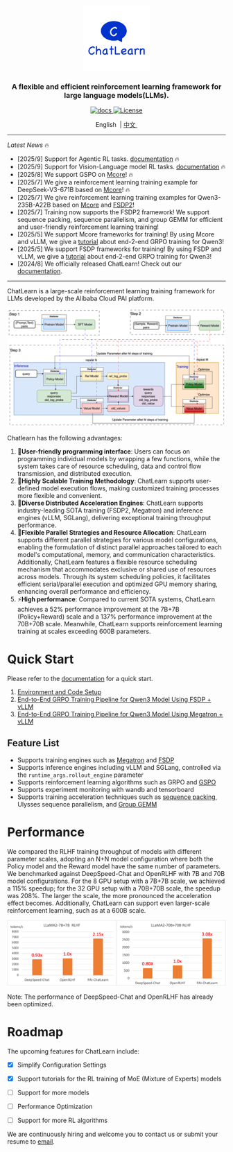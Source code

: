 <p align="center">
  <picture>
    <img alt="ChatLearn" src="docs/images/logo.jpg" width=30%>
  </picture>
</p>

<h3 align="center">
A flexible and efficient reinforcement learning framework for large language models(LLMs).  
</h3>

<p align="center">
  <a href="https://chatlearn.readthedocs.io/en/latest/">
    <img src="https://img.shields.io/badge/docs-latest-brightgreen.svg" alt="docs">
  </a>
  <a href="https://github.com/alibaba/ChatLearn/blob/main/LICENSE">
    <img src="https://img.shields.io/badge/License-Apache%202.0-blue.svg" alt="License">
  </a>
</p>

<p align="center">
        &nbspEnglish&nbsp |  <a href="README_CN.md"> 中文 </a>&nbsp
</p>


---

*Latest News* 🔥
- [2025/9] Support for Agentic RL tasks. [documentation](https://github.com/alibaba/ChatLearn/blob/main/docs/en/tutorial/tutorial_grpo_fsdp_sglang_agent.md) 🔥
- [2025/9] Support for Vision-Language model RL tasks. [documentation](https://github.com/alibaba/ChatLearn/blob/main/docs/en/tutorial/tutorial_grpo_fsdp_qwenvl.md) 🔥
- [2025/8] We support GSPO on [Mcore](scripts/train_mcore_vllm_qwen3_30b_gspo.sh)! 🔥
- [2025/7] We give a reinforcement learning training example for DeepSeek-V3-671B based on [Mcore](scripts/train_mcore_vllm_deepseek_v3_671b_grpo.sh)! 🔥
- [2025/7] We give reinforcement learning training examples for Qwen3-235B-A22B based on [Mcore](scripts/train_mcore_vllm_qwen3_235b_grpo.sh) and [FSDP2](scripts/train_fsdp_vllm_qwen3_235b_a22b_grpo.sh)!
- [2025/7] Training now supports the FSDP2 framework! We support sequence packing, sequence parallelism, and group GEMM for efficient and user-friendly reinforcement learning training!
- [2025/5] We support Mcore frameworks for training! By using Mcore and vLLM, we give a [tutorial](docs/en/tutorial/tutorial_grpo_mcore.md) about end-2-end GRPO training for Qwen3!
- [2025/5] We support FSDP frameworks for training! By using FSDP and vLLM, we give a [tutorial](docs/en/tutorial/tutorial_grpo_fsdp.md) about end-2-end GRPO training for Qwen3!
- [2024/8] We officially released ChatLearn! Check out our [documentation](docs/en/chatlearn.md).

---

ChatLearn is a large-scale reinforcement learning training framework for LLMs developed by the Alibaba Cloud PAI platform.

![RLHF Flow](docs/images/rlhf.png)

Chatlearn has the following advantages:
1. 🚀**User-friendly programming interface**: Users can focus on programming individual models by wrapping a few functions, while the system takes care of resource scheduling, data and control flow transmission, and distributed execution.
2. 🔧**Highly Scalable Training Methodology**: ChatLearn supports user-defined model execution flows, making customized training processes more flexible and convenient.
3. 🔄**Diverse Distributed Acceleration Engines**: ChatLearn supports industry-leading SOTA training (FSDP2, Megatron) and inference engines (vLLM, SGLang), delivering exceptional training throughput performance.
4. 🎯**Flexible Parallel Strategies and Resource Allocation**: ChatLearn supports different parallel strategies for various model configurations, enabling the formulation of distinct parallel approaches tailored to each model's computational, memory, and communication characteristics. Additionally, ChatLearn features a flexible resource scheduling mechanism that accommodates exclusive or shared use of resources across models. Through its system scheduling policies, it facilitates efficient serial/parallel execution and optimized GPU memory sharing, enhancing overall performance and efficiency.
5. ⚡**High performance**: Compared to current SOTA systems, ChatLearn achieves a 52% performance improvement at the 7B+7B (Policy+Reward) scale and a 137% performance improvement at the 70B+70B scale. Meanwhile, ChatLearn supports reinforcement learning training at scales exceeding 600B parameters.

# Quick Start

Please refer to the [documentation](https://chatlearn.readthedocs.io/zh-cn/latest/) for a quick start.

1. [Environment and Code Setup](docs/en/installation.md)  
2. [End-to-End GRPO Training Pipeline for Qwen3 Model Using FSDP + vLLM](docs/en/tutorial/tutorial_grpo_fsdp.md)  
3. [End-to-End GRPO Training Pipeline for Qwen3 Model Using Megatron + vLLM](docs/en/tutorial/tutorial_grpo_mcore.md)

## Feature List

- Supports training engines such as [Megatron](https://github.com/alibaba/ChatLearn/blob/main/scripts/train_mcore_vllm_qwen3_8b_grpo.sh) and [FSDP](https://github.com/alibaba/ChatLearn/blob/main/scripts/train_fsdp_vllm_qwen3_8b_grpo.sh)
- Supports inference engines including vLLM and SGLang, controlled via the `runtime_args.rollout_engine` parameter
- Supports reinforcement learning algorithms such as GRPO and [GSPO](https://github.com/alibaba/ChatLearn/blob/main/scripts/train_mcore_vllm_qwen3_30b_gspo.sh)
- Supports experiment monitoring with wandb and tensorboard
- Supports training acceleration techniques such as [sequence packing](https://github.com/alibaba/ChatLearn/blob/main/scripts/train_fsdp_vllm_qwen3_8b_grpo.sh), Ulysses sequence parallelism, and [Group GEMM](https://github.com/alibaba/ChatLearn/blob/main/scripts/train_fsdp_vllm_qwen3_30b_a3b_grpo.sh)

# Performance

We compared the RLHF training throughput of models with different parameter scales, adopting an N+N model configuration where both the Policy model and the Reward model have the same number of parameters. We benchmarked against DeepSpeed-Chat and OpenRLHF with 7B and 70B model configurations. For the 8 GPU setup with a 7B+7B scale, we achieved a 115% speedup; for the 32 GPU setup with a 70B+70B scale, the speedup was 208%. The larger the scale, the more pronounced the acceleration effect becomes. Additionally, ChatLearn can support even larger-scale reinforcement learning, such as at a 600B scale.

![Compare Performance](docs/images/perf.png)

Note: The performance of DeepSpeed-Chat and OpenRLHF has already been optimized.

# Roadmap

The upcoming features for ChatLearn include:
- [x] Simplify Configuration Settings
- [x] Support tutorials for the RL training of MoE (Mixture of Experts) models
- [ ] Support for more models
- [ ] Performance Optimization
- [ ] Support for more RL algorithms


We are continuously hiring and welcome you to contact us or submit your resume to [email](mailto:huangjun.hj@alibaba-inc.com).